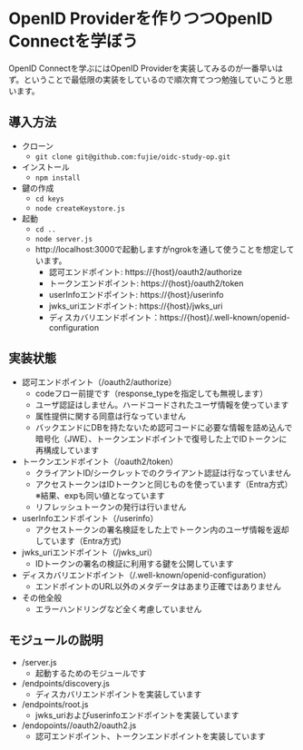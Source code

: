 # OpenID Providerを作りつつOpenID Connectを学ぼう  

OpenID Connectを学ぶにはOpenID Providerを実装してみるのが一番早いはず。ということで最低限の実装をしているので順次育てつつ勉強していこうと思います。  

## 導入方法
- クローン
    - ``git clone git@github.com:fujie/oidc-study-op.git``  
- インストール
    - ``npm install``  
- 鍵の作成
    - ``cd keys``  
    - ``node createKeystore.js``  
- 起動
    - ``cd ..``
    - ``node server.js``
    - http://localhost:3000で起動しますがngrokを通して使うことを想定しています。
        - 認可エンドポイント: https://{host}/oauth2/authorize
        - トークンエンドポイント: https://{host}/oauth2/token
        - userInfoエンドポイント: https://{host}/userinfo
        - jwks_uriエンドポイント: https://{host}/jwks_uri
        - ディスカバリエンドポイント：https://{host}/.well-known/openid-configuration

## 実装状態
- 認可エンドポイント（/oauth2/authorize）
    - codeフロー前提です（response_typeを指定しても無視します）
    - ユーザ認証はしません。ハードコードされたユーザ情報を使っています
    - 属性提供に関する同意は行なっていません
    - バックエンドにDBを持たないため認可コードに必要な情報を詰め込んで暗号化（JWE）、トークンエンドポイントで復号した上でIDトークンに再構成しています
- トークンエンドポイント（/oauth2/token）
    - クライアントID/シークレットでのクライアント認証は行なっていません
    - アクセストークンはIDトークンと同じものを使っています（Entra方式）※結果、expも同い値となっています
    - リフレッシュトークンの発行は行いません
- userInfoエンドポイント（/userinfo）
    - アクセストークンの署名検証をした上でトークン内のユーザ情報を返却しています（Entra方式)
- jwks_uriエンドポイント（/jwks_uri）
    - IDトークンの署名の検証に利用する鍵を公開しています
- ディスカバリエンドポイント（/.well-known/openid-configuration）
    - エンドポイントのURL以外のメタデータはあまり正確ではありません
- その他全般
    - エラーハンドリングなど全く考慮していません

## モジュールの説明
- /server.js
    - 起動するためのモジュールです
- /endpoints/discovery.js
    - ディスカバリエンドポイントを実装しています
- /endpoints/root.js
    - jwks_uriおよびuserinfoエンドポイントを実装しています
- /endopoints//oauth2/oauth2.js
    - 認可エンドポイント、トークンエンドポイントを実装しています
